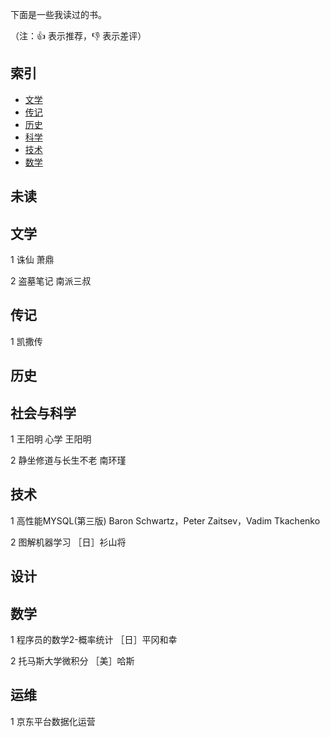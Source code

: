 下面是一些我读过的书。

（注：:+1: 表示推荐，:-1: 表示差评）

## 索引

- [文学](#文学)
- [传记](#传记)
- [历史](#历史)
- [科学](#科学)
- [技术](#技术)
- [数学](#数学)

## 未读

 

## 文学
1 诛仙 萧鼎

2 盗墓笔记 南派三叔

## 传记

1 凯撒传


## 历史


## 社会与科学
1 王阳明 心学  王阳明

2 静坐修道与长生不老 南环瑾
## 技术
1 高性能MYSQL(第三版) Baron Schwartz，Peter Zaitsev，Vadim Tkachenko

2 图解机器学习 ［日］衫山将


## 设计

## 数学
1 程序员的数学2-概率统计 ［日］平冈和幸 

2 托马斯大学微积分 ［美］哈斯

## 运维
1 京东平台数据化运营




 